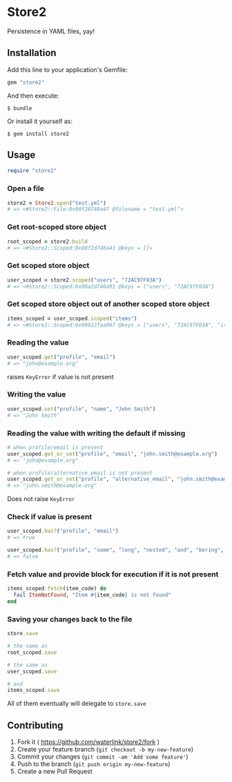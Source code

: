 # Store2

Persistence in YAML files, yay!

## Installation

Add this line to your application's Gemfile:

```ruby
gem "store2"
```

And then execute:

    $ bundle

Or install it yourself as:

    $ gem install store2

## Usage

```ruby
require "store2"
```

### Open a file

```ruby
store2 = Store2.open("test.yml")
# => <#Store2::File:0x00f28746a47 @filename = "test.yml">
```

### Get root-scoped store object

```ruby
root_scoped = store2.build
# => <#Store2::Scoped:0x00f2d746a41 @keys = []>
```

### Get scoped store object

```ruby
user_scoped = store2.scoped("users", "72AC97F03A")
# => <#Store2::Scoped:0x00a2d746a91 @keys = ["users", "72AC97F03A"]
```

### Get scoped store object out of another scoped store object

```ruby
items_scoped = user_scoped.scoped("items")
# => <#Store2::Scoped:0x00922faa907 @keys = ["users", "72AC97F03A", "items"]
```

### Reading the value

```ruby
user_scoped.get("profile", "email")
# => "john@example.org"
```

raises `KeyError` if value is not present

### Writing the value

```ruby
user_scoped.set("profile", "name", "John Smith")
# => "John Smith"
```

### Reading the value with writing the default if missing

```ruby
# when profile/email is present
user_scoped.get_or_set("profile", "email", "john.smith@example.org")
# => "john@example.org"

# when profile/alternative_email is not present
user_scoped.get_or_set("profile", "alternative_email", "john.smith@example.org")
# => "john.smith@example.org"
```

Does not raise `KeyError`

### Check if value is present

```ruby
user_scoped.has?("profile", "email")
# => true

user_scoped.has?("profile", "some", "long", "nested", "and", "boring", "attribute")
# => false
```

### Fetch value and provide block for execution if it is not present

```ruby
items_scoped.fetch(item_code) do
  fail ItemNotFound, "Item #{item_code} is not found"
end
```

### Saving your changes back to the file

```ruby
store.save

# the same as
root_scoped.save

# the same as
user_scoped.save

# and
items_scoped.save
```

All of them eventually will delegate to `store.save`

## Contributing

1. Fork it ( https://github.com/waterlink/store2/fork )
2. Create your feature branch (`git checkout -b my-new-feature`)
3. Commit your changes (`git commit -am 'Add some feature'`)
4. Push to the branch (`git push origin my-new-feature`)
5. Create a new Pull Request

